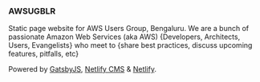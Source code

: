### AWSUGBLR

Static page website for AWS Users Group, Bengaluru. We are a bunch of passionate Amazon Web Services (aka AWS) {Developers, Architects, Users, Evangelists} who meet to {share best practices, discuss upcoming features, pitfalls, etc}
 
 
 Powered by [GatsbyJS](https://gatsbyjs.org), [Netlify CMS](https://www.netlifycms.org) & [Netlify](https://www.netlify.com). 
